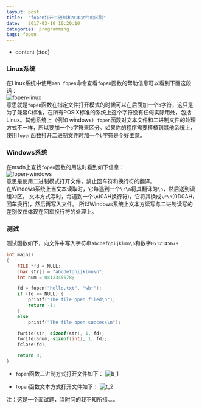 ```yaml
---
layout: post
title:  "fopen打开二进制和文本文件的区别"
date:   2017-03-10 10:20:10
categories: programming
tags: fopen 
---
```


* content
{:toc}


### Linux系统

在Linux系统中使用`man fopen`命令查看`fopen`函数的帮助信息可以看到下面这段话：   
![fopen-linux]({{"/css/pics/fopen/fopen-linux.jpg"}})   
意思就是`fopen`函数在指定文件打开模式的时候可以在后面加一个`b`字符，这只是为了兼容C标准，在所有POSIX标准的系统上这个字符没有任何实际用处，包括Linux。其他系统上（例如 windows）`fopen`函数对文本文件和二进制文件的处理方式不一样，所以要加一个`b`字符来区分。如果你的程序需要移植到其他系统上，使用`fopen`函数打开二进制文件时加一个`b`字符是个好主意。

### Windows系统

在msdn上查找`fopen`函数的用法时看到如下信息：   
![fopen-windows]({{"/css/pics/fopen/fopen-windows.jpg"}})    
意思是使用二进制模式打开文件，禁止回车符和换行符的翻译。   
在Windows系统上当文本读取时，它每遇到一个`\r\n`将其翻译为`\n`，然后送到读缓冲区。
文本方式写时，每遇到一个`\n`(0AH换行符)，它将其换成`\r\n`(0D0AH，回车换行)，然后再写入文件。
所以Windows系统上文本方读写与二进制读写的差别仅仅体现在回车换行符的处理上。


### 测试
测试函数如下，向文件中写入字符串`abcdefghijklmn\n`和数字`0x12345678`

```c
int main()
{
	FILE *fd = NULL;
	char str[] = "abcdefghijklmn\n";
	int num = 0x12345678;

	fd = fopen("hello.txt", "wb+");
	if (fd == NULL) {
		printf("The file open filed\n");
		return -1;
	}
	else
		printf("The file open success\n");

	fwrite(str, sizeof(str), 1, fd);
	fwrite(&num, sizeof(int), 1, fd);
	fclose(fd);

	return 0;
}
```
* `fopen`函数二进制方式打开文件如下：
![b_1]({{"/css/pics/fopen/b_1.jpg"}})   

* `fopen`函数文本方式打开文件如下：
![t_2]({{"/css/pics/fopen/t_2.jpg"}})

注：这是一个面试题，当时问的我不知所措。。。